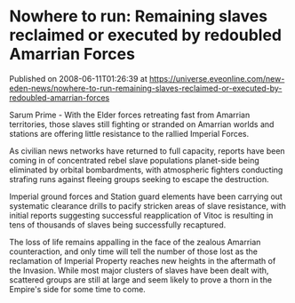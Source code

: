 # Nowhere to run: Remaining slaves reclaimed or executed by redoubled Amarrian Forces
Published on 2008-06-11T01:26:39 at https://universe.eveonline.com/new-eden-news/nowhere-to-run-remaining-slaves-reclaimed-or-executed-by-redoubled-amarrian-forces

Sarum Prime - With the Elder forces retreating fast from Amarrian territories, those slaves still fighting or stranded on Amarrian worlds and stations are offering little resistance to the rallied Imperial Forces. 

As civilian news networks have returned to full capacity, reports have been coming in of concentrated rebel slave populations planet-side being eliminated by orbital bombardments, with atmospheric fighters conducting strafing runs against fleeing groups seeking to escape the destruction. 

Imperial ground forces and Station guard elements have been carrying out systematic clearance drills to pacify stricken areas of slave resistance, with initial reports suggesting successful reapplication of Vitoc is resulting in tens of thousands of slaves being successfully recaptured. 

The loss of life remains appalling in the face of the zealous Amarrian counteraction, and only time will tell the number of those lost as the reclamation of Imperial Property reaches new heights in the aftermath of the Invasion. While most major clusters of slaves have been dealt with, scattered groups are still at large and seem likely to prove a thorn in the Empire's side for some time to come.
